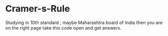 # Cramer-s-Rule
Studying in 10th standard ; maybe Maharashtra board of India then you are on the right page take this code open and get answers.
